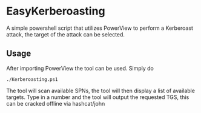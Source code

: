 # EasyKerberoasting
A simple powershell script that utilizes PowerView to perform a Kerberoast attack, the target of the attack can be selected.

## Usage
After importing PowerView the tool can be used. Simply do

```
./Kerberoasting.ps1
```
The tool will scan available SPNs, the tool will then display a list of available targets.
Type in a number and the tool will output the requested TGS, this can be cracked offline via hashcat/john
